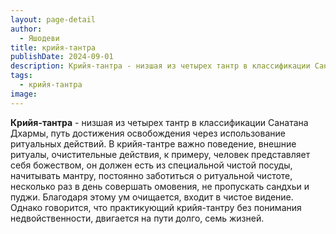 ```yaml
---
layout: page-detail
author:
  - Яшодеви
title: крийя-тантра
publishDate: 2024-09-01
description: Крийя-тантра - низшая из четырех тантр в классификации Санатана Дхармы, путь достижения освобождения через использование ритуальных действий.
tags:
  - крийя-тантра
image:
---
```

**Крийя-тантра** - низшая из четырех тантр в классификации Санатана Дхармы, путь достижения освобождения через использование ритуальных действий.
В крийя-тантре важно поведение, внешние ритуалы, очистительные действия, к примеру, человек представляет себя божеством, он должен есть из специальной чистой посуды, начитывать мантру, постоянно заботиться о ритуальной чистоте, несколько раз в день совершать омовения, не пропускать сандхьи и пуджи. Благодаря этому ум очищается, входит в чистое видение. Однако говорится, что практикующий крийя-тантру без понимания недвойственности, двигается на пути долго, семь жизней.


